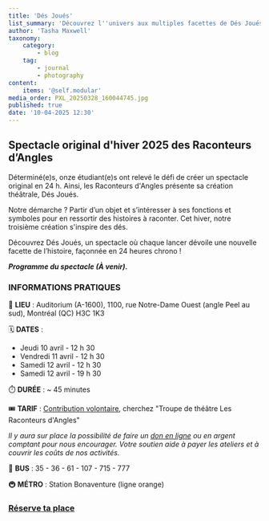```yaml
---
title: 'Dés Joués'
list_summary: 'Découvrez l''univers aux multiples facettes de Dés Joués, création théâtrale des Raconteurs d''Angles conçue en seulement 24 h ! (HIV25)'
author: 'Tasha Maxwell'
taxonomy:
    category:
        - blog
    tag:
        - journal
        - photography
content:
    items: '@self.modular'
media_order: PXL_20250328_160044745.jpg
published: true
date: '10-04-2025 12:30'
---
```


## Spectacle original d'hiver 2025 des Raconteurs d’Angles

Déterminé(e)s, onze étudiant(e)s ont relevé le défi de créer un spectacle original en 24 h. Ainsi, les Raconteurs d'Angles présente sa création théâtrale, Dés Joués.

Notre démarche ? Partir d’un objet et s’intéresser à ses fonctions et symboles pour en ressortir des histoires à raconter. Cet hiver, notre troisième création s'inspire des dés.

Découvrez Dés Joués, un spectacle où chaque lancer dévoile une nouvelle facette de l’histoire, façonnée en 24 heures chrono !

**_Programme du spectacle (À venir)._**

### INFORMATIONS PRATIQUES

📍 **LIEU** : Auditorium (A-1600), 1100, rue Notre-Dame Ouest (angle Peel au sud), Montréal (QC) H3C 1K3

🗓️ **DATES** : 
* Jeudi 10 avril - 12 h 30 
* Vendredi 11 avril - 12 h 30
* Samedi 12 avril - 12 h 30
* Samedi 12 avril - 19 h 30

⏱️ **DURÉE** : ~ 45 minutes

🎟️ **TARIF** : [Contribution volontaire](https://activitesphilanthropie.etsmtl.ca/CLUBSDON/?lng=0), cherchez "Troupe de théâtre Les Raconteurs d'Angles"

_Il y aura sur place la possibilité de faire un [don en ligne](https://activitesphilanthropie.etsmtl.ca/CLUBSDON/?lng=0) ou en argent comptant pour nous encourager. Votre soutien aide à payer les ateliers et à couvrir les coûts de nos activités._

🚌 **BUS** : 35 - 36 - 61 - 107 - 715 - 777

🚇 **MÉTRO** : Station Bonaventure (ligne orange)

### [Réserve ta place](https://lepointdevente.com/billets/raconteurs)